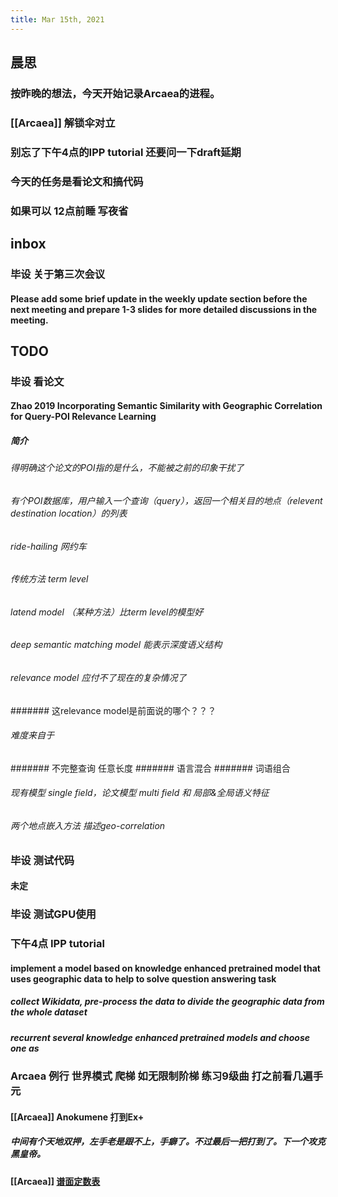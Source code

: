 ```yaml
---
title: Mar 15th, 2021
---
```


## 晨思
### 按昨晚的想法，今天开始记录Arcaea的进程。
### [[Arcaea]] 解锁伞对立
### 别忘了下午4点的IPP tutorial 还要问一下draft延期
### 今天的任务是看论文和搞代码
### 如果可以 12点前睡 写夜省
## inbox
### 毕设 关于第三次会议
#### Please add some brief update in the weekly update section before the next meeting and prepare 1-3 slides for more detailed discussions in the meeting.
## TODO
### 毕设 看论文
#### Zhao 2019 Incorporating Semantic Similarity with Geographic Correlation for Query-POI Relevance Learning
##### 简介
###### 得明确这个论文的POI指的是什么，不能被之前的印象干扰了
###### 有个POI数据库，用户输入一个查询（query），返回一个相关目的地点（relevent destination location）的列表
###### ride-hailing 网约车
###### 传统方法 term level
###### latend model （某种方法）比term level的模型好
###### deep semantic matching model 能表示深度语义结构
###### relevance model 应付不了现在的复杂情况了
####### 这relevance model是前面说的哪个？？？
###### 难度来自于
####### 不完整查询 任意长度
####### 语言混合
####### 词语组合
###### 现有模型 single field，论文模型 multi field 和 局部&全局语义特征
###### 两个地点嵌入方法 描述geo-correlation
######
### 毕设 测试代码
#### 未定
### 毕设 测试GPU使用
### 下午4点 IPP tutorial
#### implement a model based on knowledge enhanced pretrained model that uses geographic data to help to solve question answering task
##### collect Wikidata, pre-process the data to divide the geographic data from the whole dataset
##### recurrent several knowledge enhanced pretrained models and choose one as
### Arcaea 例行 世界模式 爬梯 如无限制阶梯 练习9级曲 打之前看几遍手元
#### [[Arcaea]] Anokumene 打到Ex+
##### 中间有个天地双押，左手老是跟不上，手癖了。不过最后一把打到了。下一个攻克黑皇帝。
#### [[Arcaea]] [谱面定数表](https://wiki.arcaea.cn/index.php/%E5%AE%9A%E6%95%B0%E8%A1%A8)

